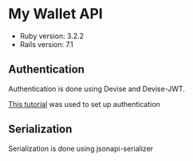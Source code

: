 # My Wallet API

* Ruby version: 3.2.2
* Rails version: 7.1

## Authentication

Authentication is done using Devise and Devise-JWT.

[This tutorial](https://sdrmike.medium.com/rails-7-api-only-app-with-devise-and-jwt-for-authentication-1397211fb97c) was
used to set up authentication

## Serialization

Serialization is done using jsonapi-serializer